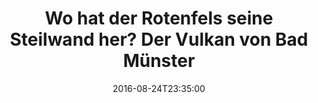 ---
date: '2016-08-24T23:35:00'
talk_date: '2011-04-01T00:00:00'
talk_speakers:
  speaker1:
    name: Dr. Frank Gottschald
title: Wo hat der Rotenfels seine Steilwand her? Der Vulkan von Bad Münster
---